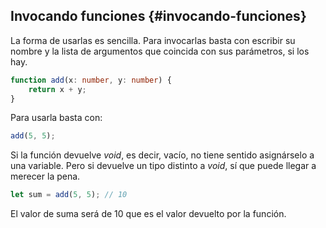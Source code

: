 ## Invocando funciones {#invocando-funciones}

La forma de usarlas es sencilla. Para invocarlas basta con escribir su nombre y la lista de argumentos que coincida con sus parámetros, si los hay.

```ts
function add(x: number, y: number) {
    return x + y;
}
```

Para usarla basta con:

```ts
add(5, 5);
```

Si la función devuelve _void_, es decir, vacío, no tiene sentido asignárselo a una variable. Pero si devuelve un tipo distinto a _void_, sí que puede llegar a merecer la pena.

```ts
let sum = add(5, 5); // 10
```

El valor de suma será de 10 que es el valor devuelto por la función.